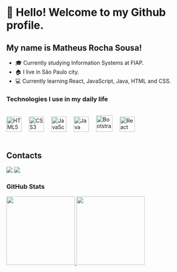 # 👋 Hello! Welcome to my Github profile.
## My name is Matheus Rocha Sousa! 
- :mortar_board: Currently studying Information Systems at FIAP.
- :house: I live in São Paulo city.
- :computer: Currently learning React, JavaScript, Java, HTML and CSS.

### Technologies I use in my daily life
<div style="display: inline_block" style="gap: 15px;"><br/>
  <img align="justify" alt="HTML5" src="https://cdn.jsdelivr.net/gh/devicons/devicon@latest/icons/html5/html5-plain-wordmark.svg" width="40" height="40" style="margin-right: 15px;"/>

  <img align="justify" alt="CSS3" src="https://cdn.jsdelivr.net/gh/devicons/devicon@latest/icons/css3/css3-plain-wordmark.svg" width="40" height="40" style="margin-right: 15px;"/>

  <img align="justify" alt="JavaScript" src="https://cdn.jsdelivr.net/gh/devicons/devicon@latest/icons/javascript/javascript-original.svg" width="40" height="40" style="margin-right: 15px;"/>
  
  <img align="justify" alt="Java" src="https://cdn.jsdelivr.net/gh/devicons/devicon@latest/icons/java/java-original-wordmark.svg" width="40" height="40" style="margin-right: 15px;"/>
  
  <img align="justify" alt="Bootstrap" src="https://cdn.jsdelivr.net/gh/devicons/devicon@latest/icons/bootstrap/bootstrap-original-wordmark.svg" width="43" height="43" style="margin-right: 15px;"/>
  
  <img align="justify" alt="React" src="https://cdn.jsdelivr.net/gh/devicons/devicon@latest/icons/react/react-original-wordmark.svg" width="40" height="40" style="margin-right: 15px;"/>

</div>
<br/>

## Contacts

<div>
<a href = "mailto:mrs.matheusrochasousa@gmail.com"><img loading="lazy" src="https://img.shields.io/badge/Gmail-D14836?style=for-the-badge&logo=gmail&logoColor=white" target="_blank"></a>
<a href="https://www.linkedin.com/in/matheus-rocha-sousa-23a603322" target="_blank"><img loading="lazy" src="https://img.shields.io/badge/-LinkedIn-%230077B5?style=for-the-badge&logo=linkedin&logoColor=white" target="_blank"></a> 
  
</div>



### GitHub Stats
<a href="https://github.com/Marthplays">
<div>
<img loading="lazy" height="180em" src="https://github-readme-stats.vercel.app/api/?username=mrsMatheusRocha&show_icons=true&theme=dracula&include_all_commits=true&count_private=true"/>
<img loading="lazy" height="180em" src="https://github-readme-stats.vercel.app/api/top-langs/?username=mrsMatheusRocha&layout=compact&langs_count=7&theme=dracula"/>
</div>


